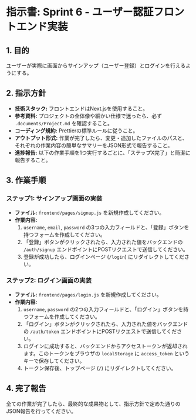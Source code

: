 # 指示書: Sprint 6 - ユーザー認証フロントエンド実装

## 1. 目的
ユーザーが実際に画面からサインアップ（ユーザー登録）とログインを行えるようにする。

## 2. 指示方針
- **技術スタック:** フロントエンドはNext.jsを使用すること。
- **参考資料:** プロジェクトの全体像や細かい仕様で迷ったら、必ず `.documents/Project.md` を確認すること。
- **コーディング規約:** Prettierの標準ルールに従うこと。
- **アウトプット形式:** 作業が完了したら、変更・追加したファイルのパスと、それぞれの作業内容の簡単なサマリーをJSON形式で報告すること。
- **進捗報告:** 以下の作業手順を1つ実行するごとに、「ステップX完了」と簡潔に報告すること。

## 3. 作業手順

### ステップ1: サインアップ画面の実装
- **ファイル:** `frontend/pages/signup.js` を新規作成してください。
- **作業内容:**
    1.  `username`, `email`, `password` の3つの入力フィールドと、「登録」ボタンを持つフォームを作成してください。
    2.  「登録」ボタンがクリックされたら、入力された値をバックエンドの `/auth/signup` エンドポイントにPOSTリクエストで送信してください。
    3.  登録が成功したら、ログインページ (`/login`) にリダイレクトしてください。

### ステップ2: ログイン画面の実装
- **ファイル:** `frontend/pages/login.js` を新規作成してください。
- **作業内容:**
    1.  `username`, `password` の2つの入力フィールドと、「ログイン」ボタンを持つフォームを作成してください。
    2.  「ログイン」ボタンがクリックされたら、入力された値をバックエンドの `/auth/token` エンドポイントにPOSTリクエストで送信してください。
    3.  ログインに成功すると、バックエンドからアクセストークンが返却されます。このトークンをブラウザの `localStorage` に `access_token` というキーで保存してください。
    4.  トークン保存後、トップページ (`/`) にリダイレクトしてください。

## 4. 完了報告
全ての作業が完了したら、最終的な成果物として、指示方針で定めた通りのJSON報告を行ってください。
